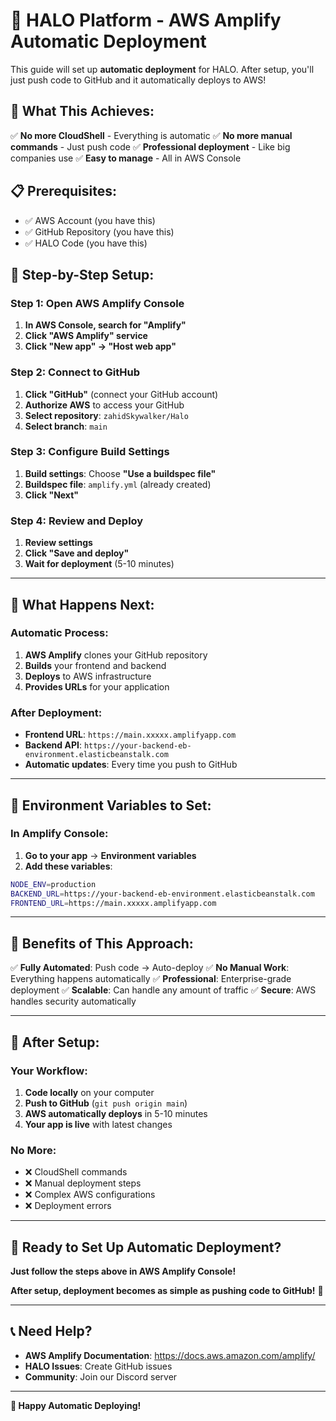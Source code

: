 # 🚀 HALO Platform - AWS Amplify Automatic Deployment

This guide will set up **automatic deployment** for HALO. After setup, you'll just push code to GitHub and it automatically deploys to AWS!

## 🎯 **What This Achieves:**

✅ **No more CloudShell** - Everything is automatic
✅ **No more manual commands** - Just push code
✅ **Professional deployment** - Like big companies use
✅ **Easy to manage** - All in AWS Console

## 📋 **Prerequisites:**

- ✅ AWS Account (you have this)
- ✅ GitHub Repository (you have this)
- ✅ HALO Code (you have this)

## 🚀 **Step-by-Step Setup:**

### **Step 1: Open AWS Amplify Console**

1. **In AWS Console, search for "Amplify"**
2. **Click "AWS Amplify" service**
3. **Click "New app" → "Host web app"**

### **Step 2: Connect to GitHub**

1. **Click "GitHub"** (connect your GitHub account)
2. **Authorize AWS** to access your GitHub
3. **Select repository**: `zahidSkywalker/Halo`
4. **Select branch**: `main`

### **Step 3: Configure Build Settings**

1. **Build settings**: Choose **"Use a buildspec file"**
2. **Buildspec file**: `amplify.yml` (already created)
3. **Click "Next"**

### **Step 4: Review and Deploy**

1. **Review settings**
2. **Click "Save and deploy"**
3. **Wait for deployment** (5-10 minutes)

---

## 🔧 **What Happens Next:**

### **Automatic Process:**
1. **AWS Amplify** clones your GitHub repository
2. **Builds** your frontend and backend
3. **Deploys** to AWS infrastructure
4. **Provides URLs** for your application

### **After Deployment:**
- **Frontend URL**: `https://main.xxxxx.amplifyapp.com`
- **Backend API**: `https://your-backend-eb-environment.elasticbeanstalk.com`
- **Automatic updates**: Every time you push to GitHub

---

## 📝 **Environment Variables to Set:**

### **In Amplify Console:**
1. **Go to your app** → **Environment variables**
2. **Add these variables**:

```bash
NODE_ENV=production
BACKEND_URL=https://your-backend-eb-environment.elasticbeanstalk.com
FRONTEND_URL=https://main.xxxxx.amplifyapp.com
```

---

## 🎯 **Benefits of This Approach:**

✅ **Fully Automated**: Push code → Auto-deploy
✅ **No Manual Work**: Everything happens automatically
✅ **Professional**: Enterprise-grade deployment
✅ **Scalable**: Can handle any amount of traffic
✅ **Secure**: AWS handles security automatically

---

## 🚀 **After Setup:**

### **Your Workflow:**
1. **Code locally** on your computer
2. **Push to GitHub** (`git push origin main`)
3. **AWS automatically deploys** in 5-10 minutes
4. **Your app is live** with latest changes

### **No More:**
- ❌ CloudShell commands
- ❌ Manual deployment steps
- ❌ Complex AWS configurations
- ❌ Deployment errors

---

## 🎉 **Ready to Set Up Automatic Deployment?**

**Just follow the steps above in AWS Amplify Console!**

**After setup, deployment becomes as simple as pushing code to GitHub!** 🚀

---

## 📞 **Need Help?**

- **AWS Amplify Documentation**: https://docs.aws.amazon.com/amplify/
- **HALO Issues**: Create GitHub issues
- **Community**: Join our Discord server

---

**🚀 Happy Automatic Deploying!**